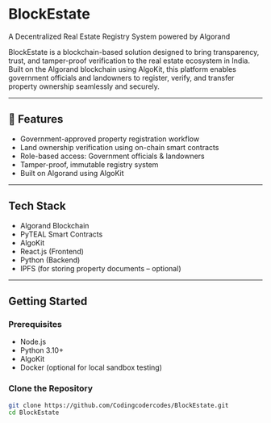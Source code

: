 # BlockEstate 
A Decentralized Real Estate Registry System powered by Algorand

BlockEstate is a blockchain-based solution designed to bring transparency, trust, and tamper-proof verification to the real estate ecosystem in India. Built on the Algorand blockchain using AlgoKit, this platform enables government officials and landowners to register, verify, and transfer property ownership seamlessly and securely.

---

## 🔧 Features

- Government-approved property registration workflow  
- Land ownership verification using on-chain smart contracts  
- Role-based access: Government officials & landowners  
- Tamper-proof, immutable registry system  
- Built on Algorand using AlgoKit  

---

## Tech Stack

- Algorand Blockchain  
- PyTEAL Smart Contracts  
- AlgoKit  
- React.js (Frontend)  
- Python (Backend)  
- IPFS (for storing property documents – optional)

---

## Getting Started

### Prerequisites

- Node.js  
- Python 3.10+  
- AlgoKit  
- Docker (optional for local sandbox testing)

### Clone the Repository

```bash
git clone https://github.com/Codingcodercodes/BlockEstate.git
cd BlockEstate
